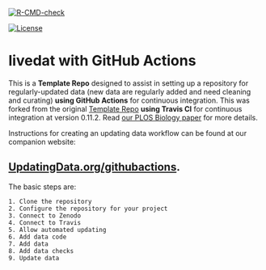  <!-- badges: start -->
  [![R-CMD-check](https://github.com/Harvard-Forest-Ecosystems/github-actions/workflows/R-CMD-check/badge.svg)](https://github.com/Harvard-Forest-Ecosystems/github-actions/actions)
  <!-- badges: end -->



[![License](http://i.creativecommons.org/p/zero/1.0/88x31.png)](https://raw.githubusercontent.com/weecology/livedat/master/LICENSE)

# livedat with GitHub Actions

This is a **Template Repo** designed to assist in setting up a repository for regularly-updated data 
(new data are regularly added and need cleaning and curating) **using GitHub Actions** for continuous integration. This was forked from the original [Template Repo](https://github.com/weecology/livedat) **using Travis CI** for continuous integration at version 0.11.2. Read [our PLOS Biology paper](https://doi.org/10.1371/journal.pbio.3000125) for more details.

Instructions for creating an updating data workflow can be found at our companion website: 
## [UpdatingData.org/githubactions](https://www.updatingdata.org/githubactions/).

  The basic steps are:

    1. Clone the repository
    2. Configure the repository for your project
    3. Connect to Zenodo
    4. Connect to Travis
    5. Allow automated updating
    6. Add data code
    7. Add data
    8. Add data checks
    9. Update data
    
